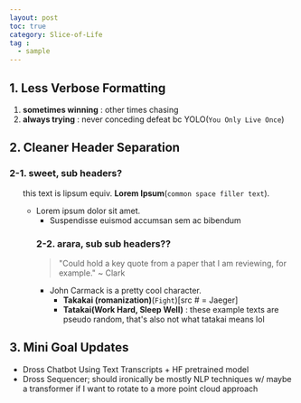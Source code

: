 ```yaml
---
layout: post
toc: true
category: Slice-of-Life
tag :
  - sample
---
```

</ul>

<h2 id="1-Not All Things Don't Necessitate Verbosity">1. Less Verbose Formatting</h2>

<ol>
  <li><strong>sometimes winning</strong> : other times chasing </li>
  <li><strong>always trying</strong> : never conceding defeat bc YOLO(<code class="language-plaintext highlighter-rouge">You Only Live Once</code>)</li>
</ol>

<h2 id="2-Cleaner Headers">2. Cleaner Header Separation</h2>

<h3 id="2-1 Sub Header example">2-1. sweet, sub headers?</h3>

<ol>
<p>this text is lipsum equiv. <strong>Lorem Ipsum</strong>(<code class="language-plaintext highlighter-rouge">common space filler text</code>).</p>

<ul>
  <li>Lorem ipsum dolor sit amet.
    <ul>
      <li>Suspendisse euismod accumsan sem ac bibendum</li>
</ul>

<h3 id="sub sub header example">2-2. arara, sub sub headers??</h3>

<blockquote>
  <p>"Could hold a key quote from a paper that I am reviewing, for example." ~ Clark</p>
</blockquote>

<ul>
  <li>John Carmack is a pretty cool character.
    <ul>
   <li><strong>Takakai (romanization)</strong>(<code class="language-plaintext highlighter-rouge">Fight</code>)[src # = Jaeger] <li><strong>Tatakai(Work Hard, Sleep Well)</strong> : these example texts are pseudo random, that's also not what tatakai means lol</li>
    </ul>
  </li>
</ul>

</ol>



<h2> 3. Mini Goal Updates </h2>
<ul>
<li>Dross Chatbot Using Text Transcripts + HF pretrained model</li> 
<li>Dross Sequencer; should ironically be mostly NLP techniques w/ maybe a transformer if I want to rotate to a more point cloud approach</li>
</ul>
